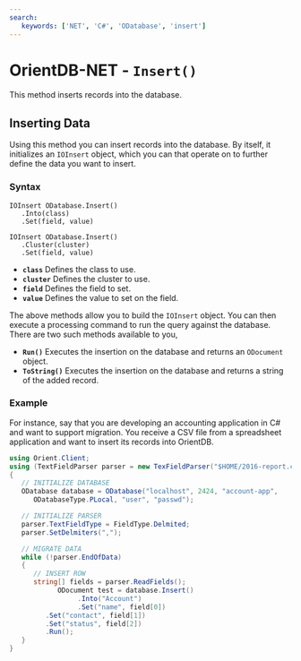 ```yaml
---
search:
   keywords: ['NET', 'C#', 'ODatabase', 'insert']
---
```


# OrientDB-NET - `Insert()`

This method inserts records into the database.


## Inserting Data

Using this method you can insert records into the database.  By itself, it initializes an `IOInsert` object, which you can that operate on to further define the data you want to insert.


### Syntax

```
IOInsert ODatabase.Insert()
   .Into(class)
   .Set(field, value)

IOInsert ODatabase.Insert()
   .Cluster(cluster)
   .Set(field, value)
```

- **`class`** Defines the class to use.
- **`cluster`** Defines the cluster to use.
- **`field`** Defines the field to set.
- **`value`** Defines the value to set on the field.

The above methods allow you to build the `IOInsert` object.  You can then execute a processing command to run the query against the database.  There are two such methods available to you,

- **`Run()`** Executes the insertion on the database and returns an `ODocument` object.
- **`ToString()`** Executes the insertion on the database and returns a string of the added record.

### Example

For instance, say that you are developing an accounting application in C# and want to support migration.  You receive a CSV file from a spreadsheet application and want to insert its records into OrientDB.

```csharp
using Orient.Client;
using (TextFieldParser parser = new TexFieldParser("$HOME/2016-report.csv"))
{
   // INITIALIZE DATABASE
   ODatabase database = ODatabase("localhost", 2424, "account-app",
      ODatabaseType.PLocal, "user", "passwd");

   // INITIALIZE PARSER
   parser.TextFieldType = FieldType.Delmited;
   parser.SetDelmiters(",");

   // MIGRATE DATA
   while (!parser.EndOfData)
   {
      // INSERT ROW
      string[] fields = parser.ReadFields();
			ODocument test = database.Insert()
				 .Into("Account")
				 .Set("name", field[0])
         .Set("contact", field[1])
         .Set("status", field[2])
         .Run();
   }
}
```
